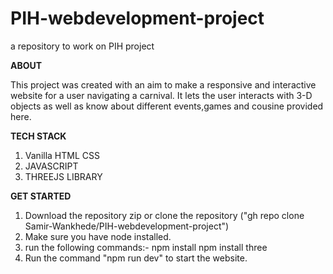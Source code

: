 # PIH-webdevelopment-project
a repository to work on PIH project


**ABOUT**

This project was created with an aim to make a responsive and interactive website for a user navigating a carnival. 
It lets the user interacts with 3-D objects as well as know about different events,games and cousine provided here. 

**TECH STACK**
1. Vanilla HTML CSS
2. JAVASCRIPT
3. THREEJS LIBRARY

**GET STARTED**

1. Download the repository zip or clone the repository ("gh repo clone Samir-Wankhede/PIH-webdevelopment-project")
2. Make sure you have node installed.
3. run the following commands:-
   npm install
   npm install three
4. Run the command "npm run dev" to start the website.
